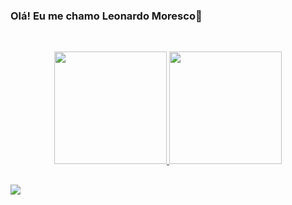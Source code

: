 ### Olá! Eu me chamo Leonardo Moresco👋

<br />
  <p align="center">
  <a href="https://github.com/LeonardoMoresco">
  <img height="180em" src="https://github-readme-stats.vercel.app/api?username=LeonardoMoresco&show_icons=true&theme=dark"/>
  <img height="180em" src="https://github-readme-stats.vercel.app/api/top-langs/?username=LeonardoMoresco&layout=compact&theme=dark"/>
</p>

##

<div>

<a href="https://instagram.com/leo_moresco" target="_blank"><img src="https://img.shields.io/badge/-Instagram-%23E4405F?style=for-the-badge&logo=instagram&logoColor=white" target="_blank"></a>

<div>
